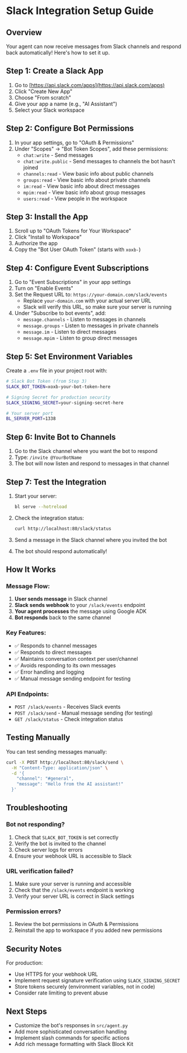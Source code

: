# Slack Integration Setup Guide

## Overview

Your agent can now receive messages from Slack channels and respond back automatically! Here's how to set it up.

## Step 1: Create a Slack App

1. Go to [https://api.slack.com/apps](https://api.slack.com/apps)
2. Click "Create New App"
3. Choose "From scratch"
4. Give your app a name (e.g., "AI Assistant")
5. Select your Slack workspace

## Step 2: Configure Bot Permissions

1. In your app settings, go to "OAuth & Permissions"
2. Under "Scopes" → "Bot Token Scopes", add these permissions:
   - `chat:write` - Send messages
   - `chat:write.public` - Send messages to channels the bot hasn't joined
   - `channels:read` - View basic info about public channels
   - `groups:read` - View basic info about private channels
   - `im:read` - View basic info about direct messages
   - `mpim:read` - View basic info about group messages
   - `users:read` - View people in the workspace

## Step 3: Install the App

1. Scroll up to "OAuth Tokens for Your Workspace"
2. Click "Install to Workspace"
3. Authorize the app
4. Copy the "Bot User OAuth Token" (starts with `xoxb-`)

## Step 4: Configure Event Subscriptions

1. Go to "Event Subscriptions" in your app settings
2. Turn on "Enable Events"
3. Set the Request URL to: `https://your-domain.com/slack/events`
   - Replace `your-domain.com` with your actual server URL
   - Slack will verify this URL, so make sure your server is running
4. Under "Subscribe to bot events", add:
   - `message.channels` - Listen to messages in channels
   - `message.groups` - Listen to messages in private channels
   - `message.im` - Listen to direct messages
   - `message.mpim` - Listen to group direct messages

## Step 5: Set Environment Variables

Create a `.env` file in your project root with:

```bash
# Slack Bot Token (from Step 3)
SLACK_BOT_TOKEN=xoxb-your-bot-token-here

# Signing Secret for production security
SLACK_SIGNING_SECRET=your-signing-secret-here

# Your server port
BL_SERVER_PORT=1338
```

## Step 6: Invite Bot to Channels

1. Go to the Slack channel where you want the bot to respond
2. Type: `/invite @YourBotName`
3. The bot will now listen and respond to messages in that channel

## Step 7: Test the Integration

1. Start your server:
   ```bash
   bl serve --hotreload
   ```

2. Check the integration status:
   ```bash
   curl http://localhost:80/slack/status
   ```

3. Send a message in the Slack channel where you invited the bot
4. The bot should respond automatically!

## How It Works

### Message Flow:
1. **User sends message** in Slack channel
2. **Slack sends webhook** to your `/slack/events` endpoint
3. **Your agent processes** the message using Google ADK
4. **Bot responds** back to the same channel

### Key Features:
- ✅ Responds to channel messages
- ✅ Responds to direct messages
- ✅ Maintains conversation context per user/channel
- ✅ Avoids responding to its own messages
- ✅ Error handling and logging
- ✅ Manual message sending endpoint for testing

### API Endpoints:
- `POST /slack/events` - Receives Slack events
- `POST /slack/send` - Manual message sending (for testing)
- `GET /slack/status` - Check integration status

## Testing Manually

You can test sending messages manually:

```bash
curl -X POST http://localhost:80/slack/send \
  -H "Content-Type: application/json" \
  -d '{
    "channel": "#general",
    "message": "Hello from the AI assistant!"
  }'
```

## Troubleshooting

### Bot not responding?
1. Check that `SLACK_BOT_TOKEN` is set correctly
2. Verify the bot is invited to the channel
3. Check server logs for errors
4. Ensure your webhook URL is accessible to Slack

### URL verification failed?
1. Make sure your server is running and accessible
2. Check that the `/slack/events` endpoint is working
3. Verify your server URL is correct in Slack settings

### Permission errors?
1. Review the bot permissions in OAuth & Permissions
2. Reinstall the app to workspace if you added new permissions

## Security Notes

For production:
- Use HTTPS for your webhook URL
- Implement request signature verification using `SLACK_SIGNING_SECRET`
- Store tokens securely (environment variables, not in code)
- Consider rate limiting to prevent abuse

## Next Steps

- Customize the bot's responses in `src/agent.py`
- Add more sophisticated conversation handling
- Implement slash commands for specific actions
- Add rich message formatting with Slack Block Kit